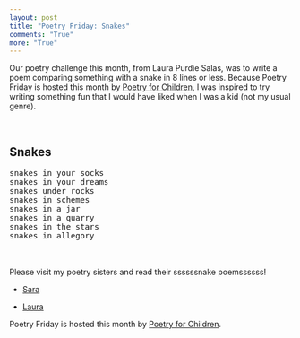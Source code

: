 ```yaml
---
layout: post
title: "Poetry Friday: Snakes"
comments: "True"
more: "True"
---
```


Our poetry challenge this month, from Laura Purdie Salas, was to write a poem comparing something with a snake in 8 lines or less. Because Poetry Friday is hosted this month by [Poetry for Children](http://poetryforchildren.blogspot.com/), I was inspired to try writing something fun that I would have liked when I was a kid (not my usual genre).

<!--more-->

<br>
<h2>Snakes</h2>
<pre class="poem">
snakes in your socks
snakes in your dreams
snakes under rocks
snakes in schemes
snakes in a jar
snakes in a quarry
snakes in the stars
snakes in allegory
</pre>
<br><br>
Please visit my poetry sisters and read their ssssssnake poemssssss!

<!--* [Liz](https://lizgartonscanlon.com/2019/05/poetry-project-may-2019/)-->
* [Sara](https://saralewisholmes.blogspot.com/2019/09/poetry-friday-snakes-in-eight-lines-or.html)
<!--* [Tanita](http://tanitasdavis.com/wp/?p=9654)-->
<!--* [Tricia](https://missrumphiuseffect.blogspot.com/2019/07/poetry-friday-and-triolets.html)-->
* [Laura](https://laurasalas.com/poems-for-teachers/snake-on-a-cake-poetry-princesses-poetry-friday/)

Poetry Friday is hosted this month by [Poetry for Children](http://poetryforchildren.blogspot.com/).
